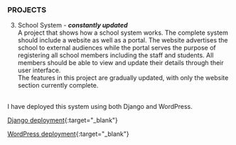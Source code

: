 
### <b>PROJECTS</b>

3. School System - ***constantly updated*** <br>
A project that shows how a school system works. The complete system should include a website as well as a portal. The website advertises the school to external audiences while the portal serves the purpose of registering all school members including the staff and students. All members should be able to view and update their details through their user interface. <br>
The features in this project are gradually updated, with only the website section currently complete.
<br><br>

I have deployed this system using both Django and WordPress.<br> 

[Django deployment](https://froebelschool.co.ke/django){:target="_blank"} <br>

[WordPress deployment](https://froebelschool.co.ke/wordPress){:target="_blank"}
